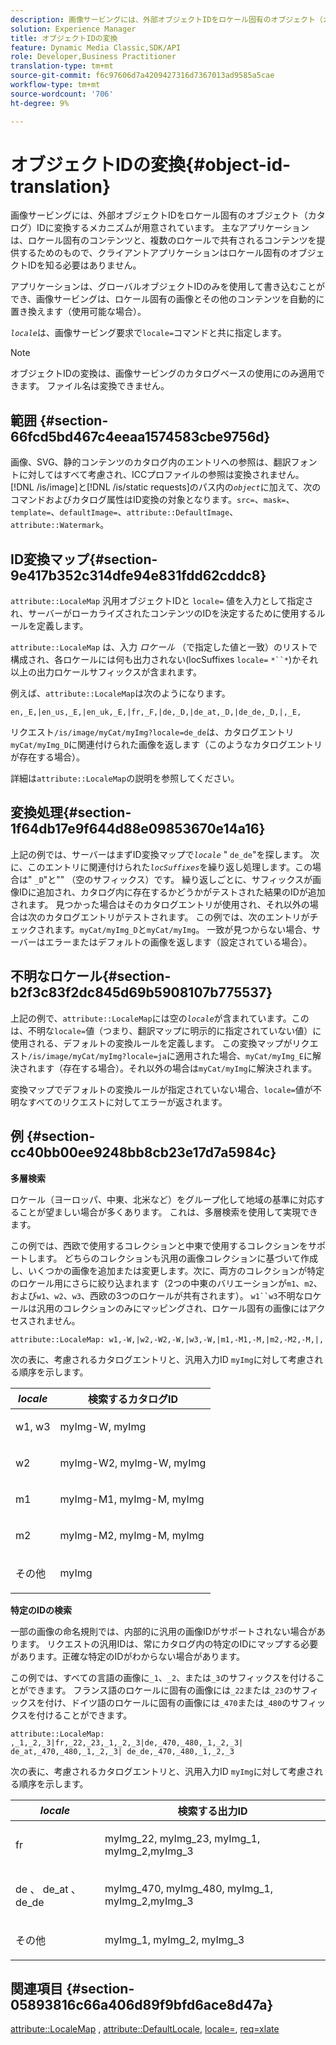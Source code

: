 ```yaml
---
description: 画像サービングには、外部オブジェクトIDをロケール固有のオブジェクト（カタログ）IDに変換するメカニズムが用意されています。 主なアプリケーションは、ロケール固有のコンテンツと、複数のロケールで共有されるコンテンツを提供するためのもので、クライアントアプリケーションはロケール固有のオブジェクトIDを知る必要はありません。
solution: Experience Manager
title: オブジェクトIDの変換
feature: Dynamic Media Classic,SDK/API
role: Developer,Business Practitioner
translation-type: tm+mt
source-git-commit: f6c97606d7a4209427316d7367013ad9585a5cae
workflow-type: tm+mt
source-wordcount: '706'
ht-degree: 9%

---
```



# オブジェクトIDの変換{#object-id-translation}

画像サービングには、外部オブジェクトIDをロケール固有のオブジェクト（カタログ）IDに変換するメカニズムが用意されています。 主なアプリケーションは、ロケール固有のコンテンツと、複数のロケールで共有されるコンテンツを提供するためのもので、クライアントアプリケーションはロケール固有のオブジェクトIDを知る必要はありません。

アプリケーションは、グローバルオブジェクトIDのみを使用して書き込むことができ、画像サービングは、ロケール固有の画像とその他のコンテンツを自動的に置き換えます（使用可能な場合）。

*`locale`*&#x200B;は、画像サービング要求で`locale=`コマンドと共に指定します。

>[!NOTE]
>
>オブジェクトIDの変換は、画像サービングのカタログベースの使用にのみ適用できます。 ファイル名は変換できません。

## 範囲 {#section-66fcd5bd467c4eeaa1574583cbe9756d}

画像、SVG、静的コンテンツのカタログ内のエントリへの参照は、翻訳フォントに対してはすべて考慮され、ICCプロファイルの参照は変換されません。 [!DNL /is/image]と[!DNL /is/static requests]のパス内の&#x200B;*`object`*&#x200B;に加えて、次のコマンドおよびカタログ属性はID変換の対象となります。`src=`、`mask=`、`template=`、`defaultImage=`、`attribute::DefaultImage`、`attribute::Watermark`。

## ID変換マップ{#section-9e417b352c314dfe94e831fdd62cddc8}

`attribute::LocaleMap` 汎用オブジェクトIDと `locale=` 値を入力として指定され、サーバーがローカライズされたコンテンツのIDを決定するために使用するルールを定義します。

`attribute::LocaleMap` は、入力 *ロケール* （で指定した値と一致）のリストで構成され、各ロケールには何も出力されない(locSuffixes `locale=` `*``*`)かそれ以上の出力ロケールサフィックスが含まれます。

例えば、`attribute::LocaleMap`は次のようになります。

`en,_E,|en_us,_E,|en_uk,_E,|fr,_F,|de,_D,|de_at,_D,|de_de,_D,|,_E,`

リクエスト`/is/image/myCat/myImg?locale=de_de`は、カタログエントリ`myCat/myImg_D`に関連付けられた画像を返します（このようなカタログエントリが存在する場合）。

詳細は`attribute::LocaleMap`の説明を参照してください。

## 変換処理{#section-1f64db17e9f644d88e09853670e14a16}

上記の例では、サーバーはまずID変換マップで&#x200B;*`locale`* &quot; `de_de`&quot;を探します。 次に、このエントリに関連付けられた&#x200B;*`locSuffixes`*&#x200B;を繰り返し処理します。この場合は&quot; `_D`&quot;と&quot;&quot; （空のサフィックス）です。 繰り返しごとに、サフィックスが画像IDに追加され、カタログ内に存在するかどうかがテストされた結果のIDが追加されます。 見つかった場合はそのカタログエントリが使用され、それ以外の場合は次のカタログエントリがテストされます。 この例では、次のエントリがチェックされます。`myCat/myImg_D`と`myCat/myImg`。 一致が見つからない場合、サーバーはエラーまたはデフォルトの画像を返します（設定されている場合）。

## 不明なロケール{#section-b2f3c83f2dc845d69b5908107b775537}

上記の例で、`attribute::LocaleMap`には空の&#x200B;*`locale`*&#x200B;が含まれています。このは、不明な`locale=`値（つまり、翻訳マップに明示的に指定されていない値）に使用される、デフォルトの変換ルールを定義します。 この変換マップがリクエスト`/is/image/myCat/myImg?locale=ja`に適用された場合、`myCat/myImg_E`に解決されます（存在する場合）。それ以外の場合は`myCat/myImg`に解決されます。

変換マップでデフォルトの変換ルールが指定されていない場合、`locale=`値が不明なすべてのリクエストに対してエラーが返されます。

## 例 {#section-cc40bb00ee9248bb8cb23e17d7a5984c}

**多層検索**

ロケール（ヨーロッパ、中東、北米など）をグループ化して地域の基準に対応することが望ましい場合が多くあります。 これは、多層検索を使用して実現できます。

この例では、西欧で使用するコレクションと中東で使用するコレクションをサポートします。 どちらのコレクションも汎用の画像コレクションに基づいて作成し、いくつかの画像を追加または変更します。次に、両方のコレクションが特定のロケール用にさらに絞り込まれます（2つの中東のバリエーションが`m1`、`m2`、および`w1`、`w2`、`w3`、西欧の3つのロケールが共有されます）。 `w1``w3`不明なロケールは汎用のコレクションのみにマッピングされ、ロケール固有の画像にはアクセスされません。

`attribute::LocaleMap: w1,-W,|w2,-W2,-W,|w3,-W,|m1,-M1,-M,|m2,-M2,-M,|,`

次の表に、考慮されるカタログエントリと、汎用入力ID `myImg`に対して考慮される順序を示します。

<table id="table_97EB13E3DB9B48D3A4184D5ECC8E9F86"> 
 <thead> 
  <tr> 
   <th class="entry"> <b> <i>locale</i> </b> </th> 
   <th class="entry"> <b>検索するカタログID</b> </th> 
  </tr> 
 </thead>
 <tbody> 
  <tr> 
   <td> <p> <span class="codeph"> w1, w3 </span> </p> </td> 
   <td> <p> <span class="codeph"> myImg-W, myImg </span> </p> </td> 
  </tr> 
  <tr> 
   <td> <p> <span class="codeph"> w2 </span> </p> </td> 
   <td> <p> <span class="codeph"> myImg-W2, myImg-W, myImg </span> </p> </td> 
  </tr> 
  <tr> 
   <td> <p> <span class="codeph"> m1 </span> </p> </td> 
   <td> <p> <span class="codeph"> myImg-M1, myImg-M, myImg </span> </p> </td> 
  </tr> 
  <tr> 
   <td> <p> <span class="codeph"> m2 </span> </p> </td> 
   <td> <p> <span class="codeph"> myImg-M2, myImg-M, myImg </span> </p> </td> 
  </tr> 
  <tr> 
   <td> <p>その他 </p> </td> 
   <td> <p> <span class="codeph"> myImg  </span> </p> </td> 
  </tr> 
 </tbody> 
</table>

**特定のIDの検索**

一部の画像の命名規則では、内部的に汎用の画像IDがサポートされない場合があります。 リクエストの汎用IDは、常にカタログ内の特定のIDにマップする必要があります。正確な特定のIDがわからない場合があります。

この例では、すべての言語の画像に`_1`、`_2`、または`_3`のサフィックスを付けることができます。 フランス語のロケールに固有の画像には`_22`または`_23`のサフィックスを付け、ドイツ語のロケールに固有の画像には`_470`または`_480`のサフィックスを付けることができます。

`attribute::LocaleMap: ,_1,_2,_3|fr,_22,_23,_1,_2,_3|de,_470,_480,_1,_2,_3| de_at,_470,_480,_1,_2,_3| de_de,_470,_480,_1,_2,_3`

次の表に、考慮されるカタログエントリと、汎用入力ID `myImg`に対して考慮される順序を示します。

<table id="table_A7EE4AA0F1C24284B83CC4B40622D24F"> 
 <thead> 
  <tr> 
   <th class="entry"> <b> <i>locale</i> </b> </th> 
   <th class="entry"> <b>検索する出力ID</b> </th> 
  </tr> 
 </thead>
 <tbody> 
  <tr> 
   <td> <p> <span class="codeph"> fr </span> </p> </td> 
   <td> <p> <span class="codeph"> myImg_22, myImg_23, myImg_1, myImg_2,myImg_3 </span> </p> </td> 
  </tr> 
  <tr> 
   <td> <p> <span class="codeph"> de  </span>、 <span class="codeph"> de_at  </span>、 <span class="codeph"> de_de  </span> </p> </td> 
   <td> <p> <span class="codeph"> myImg_470, myImg_480, myImg_1, myImg_2,myImg_3 </span> </p> </td> 
  </tr> 
  <tr> 
   <td> <p>その他 </p> </td> 
   <td> <p> <span class="codeph"> myImg_1, myImg_2, myImg_3 </span> </p> </td> 
  </tr> 
 </tbody> 
</table>

## 関連項目 {#section-05893816c66a406d89f9bfd6ace8d47a}

[attribute::LocaleMap](../../../../../is-api/image-catalog/image-serving-api-ref/c-image-catalog-reference/c-attributes-reference/r-localemap.md#reference-49bbf598f8ea47c3a563755cef306318) ,  [attribute::DefaultLocale](../../../../../is-api/image-catalog/image-serving-api-ref/c-image-catalog-reference/c-attributes-reference/r-defaultlocale.md#reference-69462ad9923f464f80c2c012342a6b6b),  [locale=](../../../../../is-api/http-ref/image-serving-api-ref/c-http-protocol-reference/c-command-reference/r-locale.md#reference-8a846b2fbc004a12821b956ed3b25cfb),  [req=xlate](../../../../../is-api/http-ref/image-serving-api-ref/c-http-protocol-reference/c-command-reference/r-req/r-req.md#reference-907cdb4a97034db7ad94695f25552e76)
